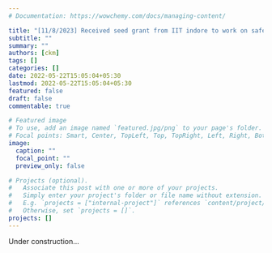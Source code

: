 ```yaml
---
# Documentation: https://wowchemy.com/docs/managing-content/

title: "[11/8/2023] Received seed grant from IIT indore to work on safety of two wheelers. Thank you IIT Indore"
subtitle: ""
summary: ""
authors: [ckm]
tags: []
categories: []
date: 2022-05-22T15:05:04+05:30
lastmod: 2022-05-22T15:05:04+05:30
featured: false
draft: false
commentable: true

# Featured image
# To use, add an image named `featured.jpg/png` to your page's folder.
# Focal points: Smart, Center, TopLeft, Top, TopRight, Left, Right, BottomLeft, Bottom, BottomRight.
image:
  caption: ""
  focal_point: ""
  preview_only: false

# Projects (optional).
#   Associate this post with one or more of your projects.
#   Simply enter your project's folder or file name without extension.
#   E.g. `projects = ["internal-project"]` references `content/project/deep-learning/index.md`.
#   Otherwise, set `projects = []`.
projects: []
---
```


Under construction...
